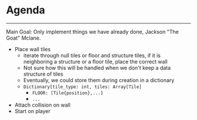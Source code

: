 # Agenda
---
Main Goal: Only implement things we have already done, Jackson "The Goat" Mclane.
- Place wall tiles
	- iterate through null tiles or floor and structure tiles, if it is neighboring a structure or a floor tile, place the correct wall
	- Not sure how this will be handled when we don't keep a data structure of tiles
	- Eventually, we could store them during creation in a dictionary
	- `Dictionary[tile_type: int, tiles: Array[Tile]`
		- `FLOOR: [Tile{position},...]`
		- `...`
- Attach collision on wall
- Start on player